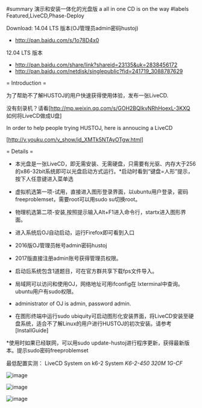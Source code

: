 #summary 演示和安装一体化的光盘版 a all in one CD is on the way
#labels Featured,LiveCD,Phase-Deploy

Download:
14.04 LTS 版本(OJ管理员admin密码hustoj)
* http://pan.baidu.com/s/1o78D4x0 

12.04 LTS 版本
* http://pan.baidu.com/share/link?shareid=23135&uk=2838456172
* http://pan.baidu.com/netdisk/singlepublic?fid=241719_3088787629


= Introduction =


为了帮助不了解HUSTOJ的用户快速获得使用体验，发布一张LiveCD.


没有刻录机？请看[http://mp.weixin.qq.com/s/GOH2BQIkvNRhHoexL-3KXQ  如何将LiveCD做成U盘]

In order to help people trying HUSTOJ, here is annoucing a LiveCD

[http://v.youku.com/v_show/id_XMTk5NTAyOTgw.html]

= Details =
* 本光盘是一张LiveCD，即无需安装、无需硬盘，只需要有光驱、内存大于256的x86-32bit系统即可以光盘启动方式运行。*启动时看到“键盘=人形”提示，按下人任意键进入菜单选

* 虚拟机选第一项-试用，直接进入图形登录界面，以ubuntu用户登录，密码freeproblemset，需要root可以用sudo su切换root。

* 物理机选第二项-安装,按照提示输入Alt+F1进入命令行，startx进入图形界面。

* 进入系统后OJ自动启动，运行Firefox即可看到入口

* 2016版OJ管理员帐号admin密码hustoj

* 2017版直接注册admin账号获得管理员权限。

* 启动后系统包含1道题目，可在官方群共享下载fps文件导入。

* 局域网可以访问和使用OJ，网络地址可用ifconfig在 lxterminal中查询。ubuntu用户有sudo权限。

* administrator of OJ is admin, password admin.

* 在图形终端中运行sudo ubiquity可启动图形化安装界面，将LiveCD安装至硬盘系统，适合不了解Linux的用户进行HUSTOJ的初次安装。请参考[InstallGuide]


*使用时如果已经联网，可以用sudo update-hustoj进行程序更新，获得最新版本。提示sudo密码freeproblemset



最低配置实测：
LiveCD System on k6-2 System
*K6-2-450 320M 1G-CF*

![image](https://github.com/zhblue/hustoj/blob/master/wiki/k6-2-system.jpg)

![image](https://github.com/zhblue/hustoj/blob/master/wiki/k6-2-status.jpg)

![image](https://github.com/zhblue/hustoj/blob/master/wiki/k6-2-HustOJ.jpg)

